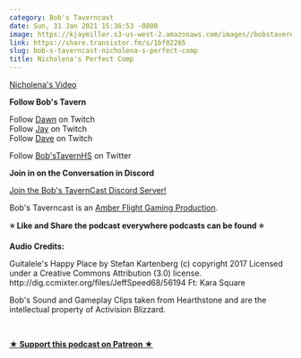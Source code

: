 ```yaml
---
category: Bob's Taverncast
date: Sun, 31 Jan 2021 15:36:53 -0800
image: https://kjaymiller.s3-us-west-2.amazonaws.com/images//bobstavern_256.jpg
link: https://share.transistor.fm/s/1bf02265
slug: bob-s-taverncast-nicholena-s-perfect-comp
title: Nicholena's Perfect Comp
---
```


<p><a href="https://www.youtube.com/watch?v=vOtpRznXCvc">Nicholena's Video</a></p><p><b>Follow Bob's Tavern</b></p><p>Follow <a href="https://twitter.com/dawniedk">Dawn</a> on Twitch<br />Follow <a href="https://twitter.com/kjaymiller">Jay</a> on Twitch<br />Follow <a href="https://twitter.com/doctorfeesh">Dave</a> on Twitch</p><p>Follow <a href="https://twitter.com/bobstavernhs">Bob'sTavernHS</a> on Twitter</p><p><b>Join in on the Conversation in Discord</b></p><p><a href="https://discord.gg/c2rFknG">Join the Bob's TavernCast Discord Server!</a></p><p>Bob's Taverncast is an <a href="https://amberflightgaming.wixsite.com/afgaming">Amber Flight Gaming Production</a>. </p><p><b>⭐ Like and Share the podcast everywhere podcasts can be found ⭐</b></p><p><b>Audio Credits:</b></p><p>Guitalele's Happy Place by Stefan Kartenberg (c) copyright 2017 Licensed under a Creative Commons Attribution (3.0) license. http://dig.ccmixter.org/files/JeffSpeed68/56194 Ft: Kara Square</p><p>Bob's Sound and Gameplay Clips taken from Hearthstone and are the intellectual property of Activision Blizzard.</p><p><br /></p><p><strong><a href="http://patreon.bobstavern.pub" rel="payment" title="★ Support this podcast on Patreon ★">★ Support this podcast on Patreon ★</a></strong></p>